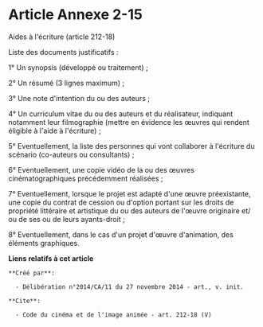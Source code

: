 # Article Annexe 2-15

Aides à l'écriture (article 212-18) 

Liste des documents justificatifs : 

1° Un synopsis (développé ou traitement) ; 

2° Un résumé (3 lignes maximum) ; 

3° Une note d'intention du ou des auteurs ; 

4° Un curriculum vitae du ou des auteurs et du réalisateur, indiquant notamment leur filmographie (mettre en évidence les
œuvres qui rendent éligible à l'aide à l'écriture) ; 

5° Eventuellement, la liste des personnes qui vont collaborer à l'écriture du scénario (co-auteurs ou consultants) ; 

6° Eventuellement, une copie vidéo de la ou des œuvres cinématographiques précédemment réalisées ; 

7° Eventuellement, lorsque le projet est adapté d'une œuvre préexistante, une copie du contrat de cession ou d'option portant
sur les droits de propriété littéraire et artistique du ou des auteurs de l'œuvre originaire et/ ou de ses ou de leurs
ayants-droit ; 

8° Eventuellement, dans le cas d'un projet d'œuvre d'animation, des éléments graphiques.

**Liens relatifs à cet article**

	**Créé par**:

	  - Délibération n°2014/CA/11 du 27 novembre 2014 - art., v. init.

	**Cite**:

	  - Code du cinéma et de l'image animée - art. 212-18 (V)

